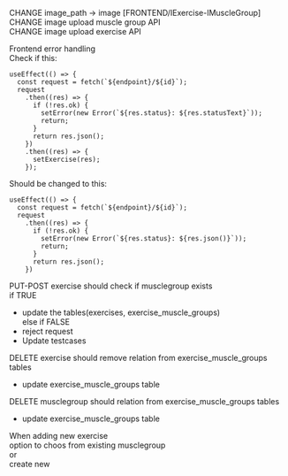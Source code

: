 CHANGE image_path -> image [FRONTEND/IExercise-IMuscleGroup] <br />
CHANGE image upload muscle group API <br />
CHANGE image upload exercise API <br />

Frontend error handling <br />
Check if this:
  ```tsx
  useEffect(() => {
    const request = fetch(`${endpoint}/${id}`);
    request
      .then((res) => {
        if (!res.ok) {
          setError(new Error(`${res.status}: ${res.statusText}`));
          return;
        }
        return res.json();
      })
      .then((res) => {
        setExercise(res);
      });
  ```
Should be changed to this:
  ```tsx
  useEffect(() => {
    const request = fetch(`${endpoint}/${id}`);
    request
      .then((res) => {
        if (!res.ok) {
          setError(new Error(`${res.status}: ${res.json()}`));
          return;
        }
        return res.json();
      })
  ```

PUT-POST exercise should check if musclegroup exists <br />
if TRUE <br />
  - update the tables(exercises, exercise_muscle_groups) <br />
else if FALSE <br />
  - reject request <br />
- Update testcases <br />

DELETE exercise should remove relation from exercise_muscle_groups tables <br />
  - update exercise_muscle_groups table <br />

DELETE musclegroup should relation from exercise_muscle_groups tables <br />
  - update exercise_muscle_groups table <br />


When adding new exercise <br />
  option to choos from existing musclegroup  <br />
    or  <br />
  create new <br />